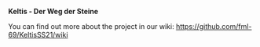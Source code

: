 <b>Keltis - Der Weg der Steine</b>

You can find out more about the project in our wiki: 
https://github.com/fml-69/KeltisSS21/wiki
